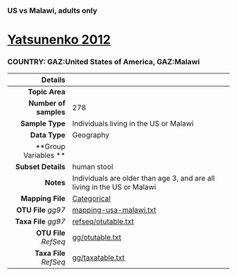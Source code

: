 ### US vs Malawi, adults only
# [Yatsunenko 2012]( ../docs/yatsunenko.html )
### COUNTRY: GAZ:United States of America, GAZ:Malawi

| Details                   |                                                           |
| ------------------------: |-----------------------------------------------------------|
| **Topic Area**                |                                                 |
| **Number of samples**         | 278                                         |
| **Sample Type**               | Individuals living in the US or Malawi                                         |
| **Data Type**                 | Geography                                           |
| **Group Variables **          |                                            |
| **Subset Details**            | human stool                                  |
| **Notes**                     | Individuals are older than age 3, and are all living in the US or Malawi                                         |
| **Mapping File**              | [Categorical]( ../datasets/yatsunenko/Categorical)        |
| **OTU File** *gg97*           | [mapping-usa-malawi.txt]( ../datasets/yatsunenko/mapping-usa-malawi.txt)          |
| **Taxa File** *gg97*          | [refseq/otutable.txt]( ../datasets/yatsunenko/refseq/otutable.txt)        |
| **OTU File** *RefSeq*         | [gg/otutable.txt]( ../datasets/yatsunenko/gg/otutable.txt)  |
| **Taxa File** *RefSeq*        | [gg/taxatable.txt]( ../datasets/yatsunenko/gg/taxatable.txt)|